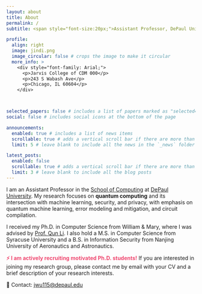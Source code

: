 ```yaml
---
layout: about
title: About
permalink: /
subtitle: <span style="font-size:20px;">Assistant Professor, DePaul University</span>  

profile:
  align: right
  image: jindi.png
  image_circular: false # crops the image to make it circular
  more_info: >
    <div style="font-family: Arial;">
      <p>Jarvis College of CDM 000</p>
      <p>243 S Wabash Ave</p>
      <p>Chicago, IL 60604</p>
    </div>



selected_papers: false # includes a list of papers marked as "selected={true}"
social: false # includes social icons at the bottom of the page

announcements:
  enabled: true # includes a list of news items
  scrollable: true # adds a vertical scroll bar if there are more than 3 news items
  limit: 5 # leave blank to include all the news in the `_news` folder

latest_posts:
  enabled: false
  scrollable: true # adds a vertical scroll bar if there are more than 3 new posts items
  limit: 3 # leave blank to include all the blog posts
---
```


I am an Assistant Professor in the [School of Computing](https://www.cdm.depaul.edu/academics/Pages/School-of-Computing.aspx) at [DePaul University](https://www.depaul.edu/Pages/default.aspx). My research focuses on **quantum computing** and its intersection with machine learning, security, and privacy, with emphasis on quantum machine learning, error modeling and mitigation, and circuit compilation.

I received my Ph.D. in Computer Science from William & Mary, where I was advised by [Prof. Qun Li](https://www.cs.wm.edu/~liqun/). I also hold a M.S. in Computer Science from Syracuse University and a B.S. in Information Security from Nanjing University of Aeronautics and Astronautics.


<!-- Write your biography here. Tell the world about yourself. Link to your favorite [subreddit](http://reddit.com). You can put a picture in, too. The code is already in, just name your picture `prof_pic.jpg` and put it in the `img/` folder.

Put your address / P.O. box / other info right below your picture. You can also disable any of these elements by editing `profile` property of the YAML header of your `_pages/about.md`. Edit `_bibliography/papers.bib` and Jekyll will render your [publications page](/al-folio/publications/) automatically.

Link to your social media connections, too. This theme is set up to use [Font Awesome icons](https://fontawesome.com/) and [Academicons](https://jpswalsh.github.io/academicons/), like the ones below. Add your Facebook, Twitter, LinkedIn, Google Scholar, or just disable all of them. -->

<span style="color: #ef476f; font-weight: bold;">⚡ I am actively recruiting motivated Ph.D. students!</span>
If you are interested in joining my research group, please contact me by email with your CV and a brief description of your research interests.

📧 Contact: <a href="mailto:jwu115@depaul.edu">jwu115@depaul.edu</a>

<br>